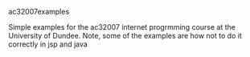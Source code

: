 ac32007examples

Simple examples for the ac32007 internet progrmming course at the University of Dundee. Note, some of the examples are how not to do it correctly in jsp and java